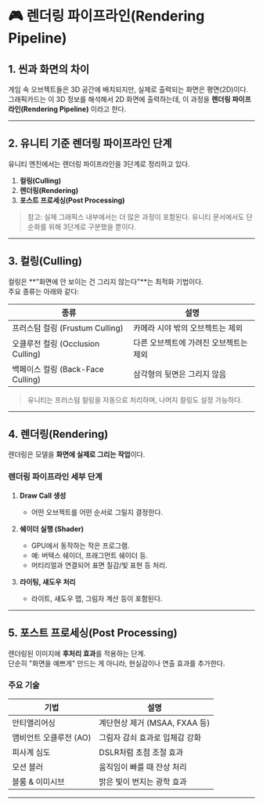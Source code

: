 # 🎮 렌더링 파이프라인(Rendering Pipeline)

## 1. 씬과 화면의 차이

게임 속 오브젝트들은 3D 공간에 배치되지만, 실제로 출력되는 화면은 평면(2D)이다.  
그래픽카드는 이 3D 정보를 해석해서 2D 화면에 출력하는데, 이 과정을 **렌더링 파이프라인(Rendering Pipeline)** 이라고 한다.

---

## 2. 유니티 기준 렌더링 파이프라인 단계

유니티 엔진에서는 렌더링 파이프라인을 3단계로 정리하고 있다.

1. **컬링(Culling)**  
2. **렌더링(Rendering)**  
3. **포스트 프로세싱(Post Processing)**  

> 참고: 실제 그래픽스 내부에서는 더 많은 과정이 포함된다. 유니티 문서에서도 단순화를 위해 3단계로 구분했을 뿐이다.

---

## 3. 컬링(Culling)

컬링은 **"화면에 안 보이는 건 그리지 않는다"**는 최적화 기법이다.  
주요 종류는 아래와 같다:

| 종류 | 설명 |
| --- | --- |
| 프러스텀 컬링 (Frustum Culling) | 카메라 시야 밖의 오브젝트는 제외 |
| 오클루전 컬링 (Occlusion Culling) | 다른 오브젝트에 가려진 오브젝트는 제외 |
| 백페이스 컬링 (Back-Face Culling) | 삼각형의 뒷면은 그리지 않음 |

> 유니티는 프러스텀 컬링을 자동으로 처리하며, 나머지 컬링도 설정 가능하다.

---

## 4. 렌더링(Rendering)

렌더링은 모델을 **화면에 실제로 그리는 작업**이다.

### 렌더링 파이프라인 세부 단계

1. **Draw Call 생성**  
   - 어떤 오브젝트를 어떤 순서로 그릴지 결정한다.

2. **쉐이더 실행 (Shader)**  
   - GPU에서 동작하는 작은 프로그램.
   - 예: 버텍스 쉐이더, 프래그먼트 쉐이더 등.
   - 머티리얼과 연결되어 표면 질감/빛 표현 등 처리.

3. **라이팅, 섀도우 처리**  
   - 라이트, 섀도우 맵, 그림자 계산 등이 포함된다.

---

## 5. 포스트 프로세싱(Post Processing)

렌더링된 이미지에 **후처리 효과**를 적용하는 단계.  
단순히 "화면을 예쁘게" 만드는 게 아니라, 현실감이나 연출 효과를 추가한다.

### 주요 기술

| 기법 | 설명 |
| --- | --- |
| 안티앨리어싱 | 계단현상 제거 (MSAA, FXAA 등) |
| 앰비언트 오클루전 (AO) | 그림자 감쇠 효과로 입체감 강화 |
| 피사계 심도 | DSLR처럼 초점 조절 효과 |
| 모션 블러 | 움직임이 빠를 때 잔상 처리 |
| 블룸 & 이미시브 | 밝은 빛이 번지는 광학 효과 |

---